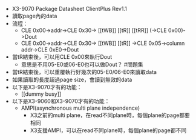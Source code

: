 - X3-9070 Package Datasheet ClientPlus Rev1.1
- 讀取page內的data
- 流程：
	- CLE 0x00->addr->CLE 0x30-> [[tWB]] [[tR]] [[tRR]] (->CLE 0x00)->Dout
	- CLE 0x00->addr->CLE 0x30-> [[tWB]] [[tR]] ->CLE 0x05->column addr->CLE 0xE0->Dout
- 當tR結束後，可以用CLE 0x00來執行Dout
	- 意思是不用05-E0或06-E0也可以做Dout？ #問題集
- 當tR結束後，可以重覆執行好幾次的05-E0/06-E0來讀取data
- 如果讀取的長度超過page size，會讀到無效的data
- 以下是X3-9070才有的功能：
	- [[dummy busy]]
- 以下是X3-9060和X3-9070才有的功能：
	- AMPI(asynchronous multi plane independence)
		- X3之前的multi plane，在read不同plane時，每個plane的page都要相同
		- X3支援AMPI，可以在read不同plane時，每個plane的page都不同